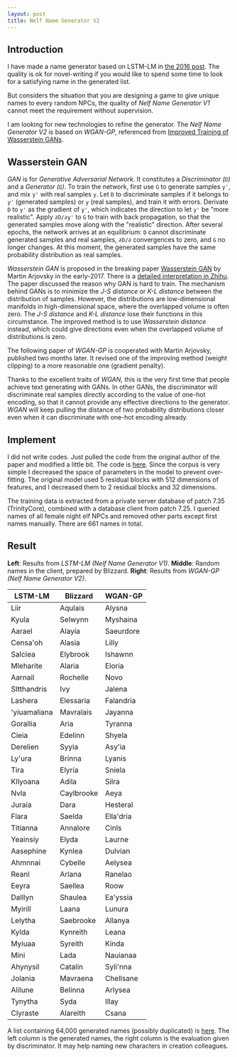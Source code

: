```yaml
---
layout: post
title: Nelf Name Generator V2
---
```


## Introduction

I have made a name generator based on LSTM-LM in [the 2016 post](http://aean.net/2016/07/27/nelf-name-generator/). The quality is ok for novel-writing if you would like to spend some time to look for a satisfying name in the generated list.

But considers the situation that you are designing a game to give unique names to every random NPCs, the quality of *Nelf Name Generator V1* cannot meet the requirement without supervision.

I am looking for new technologies to refine the generator. The *Nelf Name Generator V2* is based on *WGAN-GP*, referenced from [Improved Training of Wasserstein GANs](https://arxiv.org/abs/1704.00028).

## Wasserstein GAN

*GAN* is for *Generative Adversarial Network*. It constitutes a *Discriminator (`D`)* and a *Generator (`G`)*. To train the network, first use `G` to generate samples `y'`, and mix `y'` with real samples `y`. Let `D` to discriminate samples if it belongs to `y'` (generated samples) or `y` (real samples), and train it with errors. Derivate `D` to `y'` as the gradient of `y'`, which indicates the direction to let `y'` be "more realistic". Apply `∂D/∂y'` to `G` to train with back propagation, so that the generated samples move along with the "realistic" direction. After several epochs, the network arrives at an equilibrium: `D` cannot discriminate generated samples and real samples, `∂D/∂` convergences to zero, and `G` no longer changes. At this moment, the generated samples have the same probability distribution as real samples.

*Wasserstein GAN* is proposed in the breaking paper [Wasserstein GAN](https://arxiv.org/abs/1701.07875) by Martin Arjovsky in the early-2017. There is a [detailed interpretation in Zhihu](https://zhuanlan.zhihu.com/p/25071913). The paper discussed the reason why GAN is hard to train. The mechanism behind GANs is to minimize the *J-S distance* or *K-L distance* between the distribution of samples. However, the distributions are low-dimensional manifolds in high-dimensional space, where the overlapped volume is often zero. The *J-S distance* and *K-L distance* lose their functions in this circumstance. The improved method is to use *Wasserstein distance* instead, which could give directions even when the overlapped volume of distributions is zero.

The following paper of *WGAN-GP* is cooperated with Martin Arjovsky, published two months later. It revised one of the improving method (weight clipping) to a more reasonable one (gradient penalty).

Thanks to the excellent traits of *WGAN*, this is the very first time that people achieve text generating with GANs. In other GANs, the discriminator will discriminate real samples directly according to the value of one-hot encoding, so that it cannot provide any effective directions to the generator. *WGAN* will keep pulling the distance of two probability distributions closer even when it can discriminate with one-hot encoding already.

## Implement

I did not write codes. Just pulled the code from the original author of the paper and modified a little bit. The code is [here](https://github.com/AeanSR/improved_wgan_training). Since the corpus is very simple I decreased the space of parameters in the model to prevent over-fitting. The original model used 5 residual blocks with 512 dimensions of features, and I decreased them to 2 residual blocks and 32 dimensions.

The training data is extracted from a private server database of patch 7.35 (TrinityCore), combined with a database client from patch 7.25. I queried names of all female night elf NPCs and removed other parts except first names manually. There are 661 names in total.

## Result

**Left**: Results from *LSTM-LM (Nelf Name Generator V1)*. **Middle**: Random names in the client, prepared by Blizzard. **Right**: Results from *WGAN-GP (Nelf Name Generator V2)*.

|**LSTM-LM**|**Blizzard**|**WGAN-GP**|
|---|---|---|
|Liir|Aqulais|Alysna|
|Kyula|Selwynn|Myshaina|
|Aarael|Alayia|Saeurdore|
|Censa'oh|Alasia|Lilly|
|Salciea|Elybrook|Ishawnn|
|Mleharite|Alaria|Eloria|
|Aarnail|Rochelle|Novo|
|Sltthandris|Ivy|Jalena|
|Lashera|Elessaria|Falandria|
|'yiuamaliana|Mavralais|Jayanna|
|Gorallia|Aria|Tyranna|
|Cieia|Edelinn|Shyela|
|Derelien|Syyia|Asy'ia|
|Ly'ura|Brinna|Lyanis|
|Tira|Elyria|Sniela|
|Kllyoana|Adila|Silra|
|Nvla|Caylbrooke|Aeya|
|Juraia|Dara|Hesteral|
|Flara|Saelda|Ella'dria|
|Titianna|Annalore|Cinls|
|Yeainsiy|Elyda|Laurne|
|Aasephine|Kynlea|Dulvian|
|Ahmnnai|Cybelle|Aelysea|
|Reanl|Arlana|Ranelao|
|Eeyra|Saellea|Roow|
|Dalllyn|Shaulea|Ea'yssia|
|Myirill|Laana|Lunura|
|Lelytha|Saebrooke|Allanya|
|Kylda|Kynreith|Leana|
|Myiuaa|Syreith|Kinda|
|Mini|Lada|Nauianaa|
|Ahynysil|Catalin|Syli'nna|
|Jolania|Mavraena|Chellsane|
|Alilune|Belinna|Arlysea|
|Tynytha|Syda|Illay|
|Clyraste|Alareith|Csana|

A list containing 64,000 generated names (possibly duplicated) is [here](http://aean.net/ext/final_799999.txt). The left column is the generated names, the right column is the evaluation given by discriminator. It may help naming new characters in creation colleagues.
